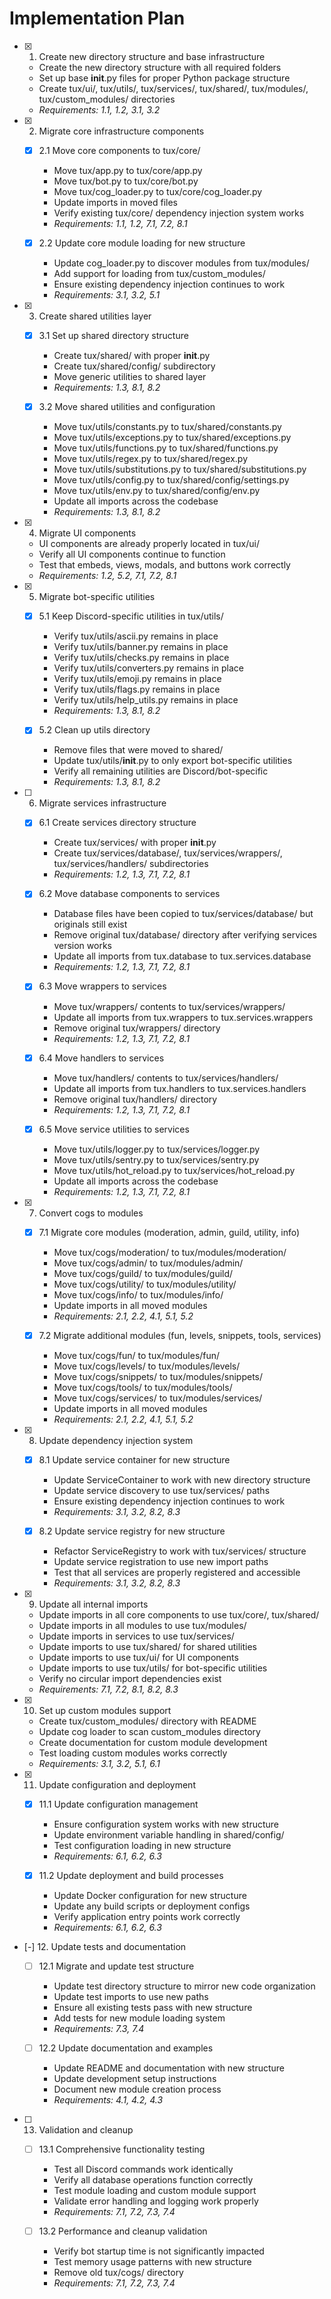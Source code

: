 # Implementation Plan

- [x] 1. Create new directory structure and base infrastructure
  - Create the new directory structure with all required folders
  - Set up base __init__.py files for proper Python package structure
  - Create tux/ui/, tux/utils/, tux/services/, tux/shared/, tux/modules/, tux/custom_modules/ directories
  - _Requirements: 1.1, 1.2, 3.1, 3.2_

- [x] 2. Migrate core infrastructure components
  - [x] 2.1 Move core components to tux/core/
    - Move tux/app.py to tux/core/app.py
    - Move tux/bot.py to tux/core/bot.py  
    - Move tux/cog_loader.py to tux/core/cog_loader.py
    - Update imports in moved files
    - Verify existing tux/core/ dependency injection system works
    - _Requirements: 1.1, 1.2, 7.1, 7.2, 8.1_

  - [x] 2.2 Update core module loading for new structure
    - Update cog_loader.py to discover modules from tux/modules/
    - Add support for loading from tux/custom_modules/
    - Ensure existing dependency injection continues to work
    - _Requirements: 3.1, 3.2, 5.1_

- [x] 3. Create shared utilities layer
  - [x] 3.1 Set up shared directory structure
    - Create tux/shared/ with proper __init__.py
    - Create tux/shared/config/ subdirectory
    - Move generic utilities to shared layer
    - _Requirements: 1.3, 8.1, 8.2_

  - [x] 3.2 Move shared utilities and configuration
    - Move tux/utils/constants.py to tux/shared/constants.py
    - Move tux/utils/exceptions.py to tux/shared/exceptions.py
    - Move tux/utils/functions.py to tux/shared/functions.py
    - Move tux/utils/regex.py to tux/shared/regex.py
    - Move tux/utils/substitutions.py to tux/shared/substitutions.py
    - Move tux/utils/config.py to tux/shared/config/settings.py
    - Move tux/utils/env.py to tux/shared/config/env.py
    - Update all imports across the codebase
    - _Requirements: 1.3, 8.1, 8.2_

- [x] 4. Migrate UI components
  - UI components are already properly located in tux/ui/
  - Verify all UI components continue to function
  - Test that embeds, views, modals, and buttons work correctly
  - _Requirements: 1.2, 5.2, 7.1, 7.2, 8.1_

- [x] 5. Migrate bot-specific utilities
  - [x] 5.1 Keep Discord-specific utilities in tux/utils/
    - Verify tux/utils/ascii.py remains in place
    - Verify tux/utils/banner.py remains in place
    - Verify tux/utils/checks.py remains in place
    - Verify tux/utils/converters.py remains in place
    - Verify tux/utils/emoji.py remains in place
    - Verify tux/utils/flags.py remains in place
    - Verify tux/utils/help_utils.py remains in place
    - _Requirements: 1.3, 8.1, 8.2_

  - [x] 5.2 Clean up utils directory
    - Remove files that were moved to shared/
    - Update tux/utils/__init__.py to only export bot-specific utilities
    - Verify all remaining utilities are Discord/bot-specific
    - _Requirements: 1.3, 8.1, 8.2_

- [ ] 6. Migrate services infrastructure
  - [x] 6.1 Create services directory structure
    - Create tux/services/ with proper __init__.py
    - Create tux/services/database/, tux/services/wrappers/, tux/services/handlers/ subdirectories
    - _Requirements: 1.2, 1.3, 7.1, 7.2, 8.1_

  - [x] 6.2 Move database components to services
    - Database files have been copied to tux/services/database/ but originals still exist
    - Remove original tux/database/ directory after verifying services version works
    - Update all imports from tux.database to tux.services.database
    - _Requirements: 1.2, 1.3, 7.1, 7.2, 8.1_

  - [x] 6.3 Move wrappers to services
    - Move tux/wrappers/ contents to tux/services/wrappers/
    - Update all imports from tux.wrappers to tux.services.wrappers
    - Remove original tux/wrappers/ directory
    - _Requirements: 1.2, 1.3, 7.1, 7.2, 8.1_

  - [x] 6.4 Move handlers to services
    - Move tux/handlers/ contents to tux/services/handlers/
    - Update all imports from tux.handlers to tux.services.handlers
    - Remove original tux/handlers/ directory
    - _Requirements: 1.2, 1.3, 7.1, 7.2, 8.1_

  - [x] 6.5 Move service utilities to services
    - Move tux/utils/logger.py to tux/services/logger.py
    - Move tux/utils/sentry.py to tux/services/sentry.py
    - Move tux/utils/hot_reload.py to tux/services/hot_reload.py
    - Update all imports across the codebase
    - _Requirements: 1.2, 1.3, 7.1, 7.2, 8.1_

- [x] 7. Convert cogs to modules
  - [x] 7.1 Migrate core modules (moderation, admin, guild, utility, info)
    - Move tux/cogs/moderation/ to tux/modules/moderation/
    - Move tux/cogs/admin/ to tux/modules/admin/
    - Move tux/cogs/guild/ to tux/modules/guild/
    - Move tux/cogs/utility/ to tux/modules/utility/
    - Move tux/cogs/info/ to tux/modules/info/
    - Update imports in all moved modules
    - _Requirements: 2.1, 2.2, 4.1, 5.1, 5.2_

  - [x] 7.2 Migrate additional modules (fun, levels, snippets, tools, services)
    - Move tux/cogs/fun/ to tux/modules/fun/
    - Move tux/cogs/levels/ to tux/modules/levels/
    - Move tux/cogs/snippets/ to tux/modules/snippets/
    - Move tux/cogs/tools/ to tux/modules/tools/
    - Move tux/cogs/services/ to tux/modules/services/
    - Update imports in all moved modules
    - _Requirements: 2.1, 2.2, 4.1, 5.1, 5.2_

- [x] 8. Update dependency injection system
  - [x] 8.1 Update service container for new structure
    - Update ServiceContainer to work with new directory structure
    - Update service discovery to use tux/services/ paths
    - Ensure existing dependency injection continues to work
    - _Requirements: 3.1, 3.2, 8.2, 8.3_

  - [x] 8.2 Update service registry for new structure
    - Refactor ServiceRegistry to work with tux/services/ structure
    - Update service registration to use new import paths
    - Test that all services are properly registered and accessible
    - _Requirements: 3.1, 3.2, 8.2, 8.3_

- [x] 9. Update all internal imports
  - Update imports in all core components to use tux/core/, tux/shared/
  - Update imports in all modules to use tux/modules/
  - Update imports in services to use tux/services/
  - Update imports to use tux/shared/ for shared utilities
  - Update imports to use tux/ui/ for UI components
  - Update imports to use tux/utils/ for bot-specific utilities
  - Verify no circular import dependencies exist
  - _Requirements: 7.1, 7.2, 8.1, 8.2, 8.3_

- [x] 10. Set up custom modules support
  - Create tux/custom_modules/ directory with README
  - Update cog loader to scan custom_modules directory
  - Create documentation for custom module development
  - Test loading custom modules works correctly
  - _Requirements: 3.1, 3.2, 5.1, 6.1_

- [x] 11. Update configuration and deployment
  - [x] 11.1 Update configuration management
    - Ensure configuration system works with new structure
    - Update environment variable handling in shared/config/
    - Test configuration loading in new structure
    - _Requirements: 6.1, 6.2, 6.3_

  - [x] 11.2 Update deployment and build processes
    - Update Docker configuration for new structure
    - Update any build scripts or deployment configs
    - Verify application entry points work correctly
    - _Requirements: 6.1, 6.2, 6.3_

- [-] 12. Update tests and documentation
  - [ ] 12.1 Migrate and update test structure
    - Update test directory structure to mirror new code organization
    - Update test imports to use new paths
    - Ensure all existing tests pass with new structure
    - Add tests for new module loading system
    - _Requirements: 7.3, 7.4_

  - [ ] 12.2 Update documentation and examples
    - Update README and documentation with new structure
    - Update development setup instructions
    - Document new module creation process
    - _Requirements: 4.1, 4.2, 4.3_

- [ ] 13. Validation and cleanup
  - [ ] 13.1 Comprehensive functionality testing
    - Test all Discord commands work identically
    - Verify all database operations function correctly
    - Test module loading and custom module support
    - Validate error handling and logging work properly
    - _Requirements: 7.1, 7.2, 7.3, 7.4_

  - [ ] 13.2 Performance and cleanup validation
    - Verify bot startup time is not significantly impacted
    - Test memory usage patterns with new structure
    - Remove old tux/cogs/ directory
    - _Requirements: 7.1, 7.2, 7.3, 7.4_
